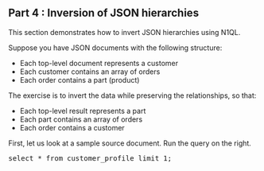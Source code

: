 ## <b>Part 4 : Inversion of JSON hierarchies</b>

This section demonstrates how to invert JSON hierarchies using N1QL.

Suppose you have JSON documents with the following structure:

* Each top-level document represents a customer
* Each customer contains an array of orders
* Each order contains a part (product)

The exercise is to invert the data while preserving the relationships,
so that:

* Each top-level result represents a part
* Each part contains an array of orders
* Each order contains a customer

First, let us look at a sample source document. Run the query on the
right.

<pre id="example">
select * from customer_profile limit 1;

</pre>

